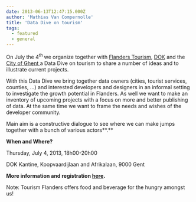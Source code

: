 ```yaml
---
date: 2013-06-13T12:47:15.000Z
author: 'Mathias Van Compernolle'
title: 'Data Dive on tourism'
tags:
  - featured
  - general
---
```


On July the 4<sup>th </sup> we organize together with [Flanders Tourism](http://www.toerismevlaanderen.be/datadive 'TVL'), [DOK](http://dokgent.be/doktank/ 'DT') and the [City of Ghent ](http://visitgent.be) a Data Dive on tourism to share a number of ideas and to illustrate current projects.

With this Data Dive we bring together data owners (cities, tourist services, counties, …) and interested developers and designers in an informal setting to investigate the growth potential in Flanders. As well we want to make an inventory of upcoming projects with a focus on more and better publishing of data. At the same time we want to frame the needs and wishes of the developer community.

Main aim is a constructive dialogue to see where we can make jumps together with a bunch of various actors**.**

**When and Where?**

Thursday, July 4, 2013, 18h00-20h00

DOK Kantine, Koopvaardijlaan and Afrikalaan, 9000 Gent

**More information and registration [here](http://www.toerismevlaanderen.be/datadive).**

Note: Tourism Flanders offers food and beverage for the hungry amongst us!
